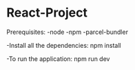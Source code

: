 # React-Project

Prerequisites:
-node
-npm
-parcel-bundler

-Install all the dependencies: npm install

-To run the application: npm run dev
